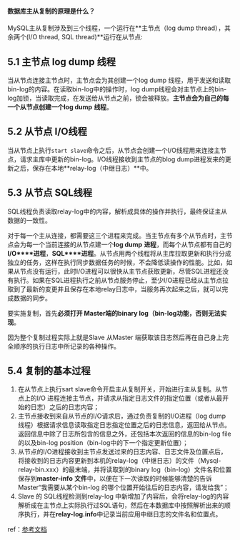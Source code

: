 #### 数据库主从复制的原理是什么？

MySQL主从复制涉及到三个线程，一个运行在**主节点（log dump thread），其余两个(I/O thread, SQL thread)**运行在从节点:

## **5.1** **主节点** **log dump** **线程**

当从节点连接主节点时，主节点会为其创建一个log dump 线程，用于发送和读取bin-log的内容。在读取bin-log中的操作时，log dump线程会对主节点上的bin-log加锁，当读取完成，在发送给从节点之前，锁会被释放。**主节点会为自己的每一个从节点创建一个log dump** **线程**。

## **5.2** **从节点** **I/O线程**

当从节点上执行`start slave`命令之后，从节点会创建一个I/O线程用来连接主节点，请求主库中更新的bin-log。I/O线程接收到主节点的blog dump进程发来的更新之后，保存在本地**relay-log（中继日志）**中。

## **5.3** **从节点** **SQL线程**

SQL线程负责读取relay-log中的内容，解析成具体的操作并执行，最终保证主从数据的一致性。

对于每一个主从连接，都需要这三个进程来完成。当主节点有多个从节点时，主节点会为每一个当前连接的从节点建一个**log dump** **进程**，而每个从节点都有自己的**I/O****进程**，**SQL****进程**。从节点用两个线程将从主库拉取更新和执行分成独立的任务，这样在执行同步数据任务的时候，不会降低读操作的性能。比如，如果从节点没有运行，此时I/O进程可以很快从主节点获取更新，尽管SQL进程还没有执行。如果在SQL进程执行之前从节点服务停止，至少I/O进程已经从主节点拉取到了最新的变更并且保存在本地relay日志中，当服务再次起来之后，就可以完成数据的同步。

要实施复制，首先**必须打开 Master端的binary log（bin-log功能，否则无法实现**。

因为整个复制过程实际上就是Slave 从Master 端获取该日志然后再在自己身上完全顺序的执行日志中所记录的各种操作。

## **5.4** **复制的基本过程**

1. 在从节点上执行sart slave命令开启主从复制开关，开始进行主从复制。从节点上的I/O 进程连接主节点，并请求从指定日志文件的指定位置（或者从最开始的日志）之后的日志内容；
2. 主节点接收到来自从节点的I/O请求后，通过负责复制的I/O进程（log dump 线程）根据请求信息读取指定日志指定位置之后的日志信息，返回给从节点。返回信息中除了日志所包含的信息之外，还包括本次返回的信息的bin-log file 的以及bin-log position（bin-log中的下一个指定更新位置）；
3. 从节点的I/O进程接收到主节点发送过来的日志内容、日志文件及位置点后，将接收到的日志内容更新到本机的relay-log（中继日志）的文件（Mysql-relay-bin.xxx）的最末端，并将读取到的binary log（bin-log）文件名和位置保存到**master-info** **文件**中，以便在下一次读取的时候能够清楚的告诉Master“我需要从某个bin-log 的哪个位置开始往后的日志内容，请发给我”；
4. Slave 的 SQL线程检测到relay-log 中新增加了内容后，会将relay-log的内容解析成在主节点上实际执行过SQL语句，然后在本数据库中按照解析出来的顺序执行，并在**relay-log.info**中记录当前应用中继日志的文件名和位置点。



ref：[参考文档](https://blog.nowcoder.net/n/b90c959437734a8583fddeaa6d102e43)